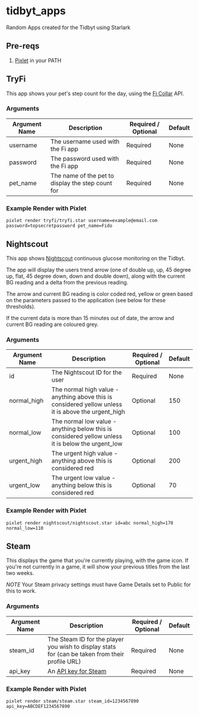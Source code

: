 # tidbyt_apps
Random Apps created for the Tidbyt using Starlark

## Pre-reqs
1. [Pixlet](https://github.com/tidbyt/pixlet) in your PATH

## TryFi 
This app shows your pet's step count for the day, using the [Fi Collar](https://tryfi.com/) API.

### Arguments
| Argument Name | Description | Required / Optional | Default |
| --- | --- | --- | --- |
| username | The username used with the Fi app | Required | None |
| password | The password used with the Fi app | Required | None |
| pet_name | The name of the pet to display the step count for | Required | None |

### Example Render with Pixlet
`pixlet render tryfi/tryfi.star username=example@email.com password=topsecretpassword pet_name=Fido`

## Nightscout
This app shows [Nightscout](https://nightscout.github.io) continuous glucose monitoring on the Tidbyt.

The app will display the users trend arrow (one of double up, up, 45 degree up, flat, 45 degree down, down and double down), along with the current BG reading and a delta from the previous reading.

The arrow and current BG reading is color coded red, yellow or green based on the parameters passed to the application (see below for these thresholds).  

If the current data is more than 15 minutes out of date, the arrow and current BG reading are coloured grey.

### Arguments
| Argument Name | Description | Required / Optional | Default |
| --- | --- | --- | --- | 
| id | The Nightscout ID for the user | Required | None
| normal_high | The normal high value - anything above this is considered yellow unless it is above the urgent_high | Optional | 150 |
| normal_low | The normal low value - anything below this is considered yellow unless it is below the urgent_low | Optional | 100 |
| urgent_high | The urgent high value - anything above this is considered red | Optional | 200 |
| urgent_low | The urgent low value - anything below this is considered red | Optional | 70 |

### Example Render with Pixlet
`pixlet render nightscout/nightscout.star id=abc normal_high=170 normal_low=110`

## Steam 
This displays the game that you're currently playing, with the game icon.  If you're not currently in a game, it will show your previous titles from the last two weeks.

*NOTE* Your Steam privacy settings must have Game Details set to Public for this to work.

### Arguments
| Argument Name | Description | Required / Optional | Default |
| --- | --- | --- | --- | 
| steam_id | The Steam ID for the player you wish to display stats for (can be taken from their profile URL) | Required | None
| api_key | An [API key for Steam](https://steamcommunity.com/dev/apikey) | Required | None |

### Example Render with Pixlet
`pixlet render steam/steam.star steam_id=1234567890 api_key=ABCDEF1234567890`